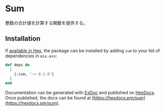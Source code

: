 # Sum

整数の合計値を計算する関数を提供する。

## Installation

If [available in Hex](https://hex.pm/docs/publish), the package can be installed
by adding `sum` to your list of dependencies in `mix.exs`:

```elixir
def deps do
  [
    {:sum, "~> 0.1.0"}
  ]
end
```

Documentation can be generated with [ExDoc](https://github.com/elixir-lang/ex_doc)
and published on [HexDocs](https://hexdocs.pm). Once published, the docs can
be found at [https://hexdocs.pm/sum](https://hexdocs.pm/sum).
